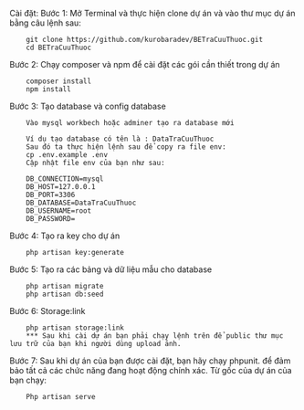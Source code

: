 Cài đặt:
Bước 1: Mở Terminal và thực hiện clone dự án và vào thư mục dự án bằng câu lệnh sau: 

        git clone https://github.com/kurobaradev/BETraCuuThuoc.git
        cd BETraCuuThuoc
        
Bước 2: Chạy composer và npm để cài đặt các gói cần thiết trong dự án

        composer install
        npm install 
        
Bước 3: Tạo database và config database

        Vào mysql workbech hoặc adminer tạo ra database mới
        
        Ví dụ tạo database có tên là : DataTraCuuThuoc
        Sau đó ta thực hiện lệnh sau để copy ra file env:
        cp .env.example .env
        Cập nhật file env của bạn như sau:
        
        DB_CONNECTION=mysql          
        DB_HOST=127.0.0.1            
        DB_PORT=3306                 
        DB_DATABASE=DataTraCuuThuoc
        DB_USERNAME=root             
        DB_PASSWORD=
        
Bước 4: Tạo ra key cho dự án

        php artisan key:generate
        
Bước 5: Tạo ra các bảng và dữ liệu mẫu cho database

        php artisan migrate
        php artisan db:seed
        
Bước 6: Storage:link

        php artisan storage:link
        *** Sau khi cài dự án bạn phải chạy lệnh trên để public thư mục lưu trữ của bạn khi người dùng upload ảnh.
Bước 7: Sau khi dự án của bạn được cài đặt, bạn hãy chạy phpunit. để đảm bảo tất cả các chức năng đang hoạt động chính xác.
        Từ gốc của dự án của bạn chạy:
        
        Php artisan serve
